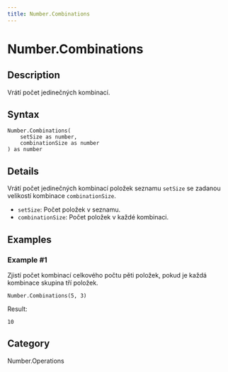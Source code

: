 ```yaml
---
title: Number.Combinations
---
```


# Number.Combinations


## Description

Vrátí počet jedinečných kombinací.


## Syntax

```powerquery
Number.Combinations(
    setSize as number,
    combinationSize as number
) as number
```


## Details

Vrátí počet jedinečných kombinací položek seznamu <code>setSize</code> se zadanou velikostí kombinace <code>combinationSize</code>.<ul>    <li><code>setSize</code>: Počet položek v seznamu.</li>    <li><code>combinationSize</code>: Počet položek v každé kombinaci.</li></ul>


## Examples

### Example #1 
Zjistí počet kombinací celkového počtu pěti položek, pokud je každá kombinace skupina tří položek.
```powerquery
Number.Combinations(5, 3)
```

Result: 
```powerquery
10
```




## Category
Number.Operations
